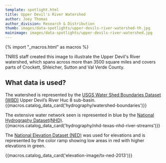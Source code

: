 ```yaml
---
template: spotlight.html
title: Upper Devil's River Watershed
author: Joey Thomas
author_division: Research & Distribution
thumb: images/data-spotlights/upper-devils-river-watershed-th.jpg
mainimage: images/data-spotlights/upper-devils-river-watershed.jpg
---
```

{% import "_macros.html" as macros %}

TNRIS staff created this image to illustrate the Upper Devil's River watershed, which spans across more than 3500 square miles and covers parts of Crockett, Shleicher, Sutton and Val Verde County. 

## What data is used?
The watershed is represented by the [USGS Water Shed Boundaries Dataset (WBD)](data-catalog/hydrography/watershed-boundaries) Upper Devil’s River Huc 8 sub-basin.  
{{macros.catalog_data_card('hydrography/watershed-boundaries')}}


The extensive water network seen is represented in blue by the [National Hydrography Dataset(NHD)](data-catalog/hydrography/nhd-texas-nhd-river-streams). 
{{macros.catalog_data_card('hydrography/nhd-texas-nhd-river-streams')}}

The [National Elevation Dataset (NED)](data-catalog/elevation-image/tx-ned-2013/) was used for elevations and is represented by the color ramp showing low areas in red with higher elevations in green.

{{macros.catalog_data_card('elevation-image/tx-ned-2013')}}

